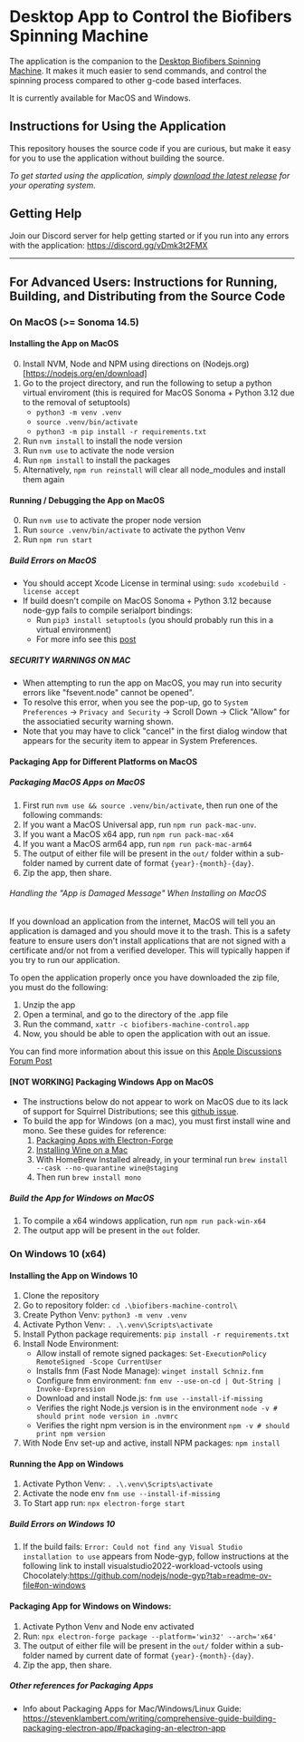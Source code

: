 # Desktop App to Control the Biofibers Spinning Machine
The application is the companion to the [Desktop Biofibers Spinning Machine](https://github.com/utilityresearchlab/desktop-biofibers-spinning). It makes it much easier to send commands, and control the spinning process compared to other g-code based interfaces.

It is currently available for MacOS and Windows.

## Instructions for Using the Application
This repository houses the source code if you are curious, but make it easy for you to use the application without building the source. 

*To get started using the application, simply [download the latest release](https://github.com/utilityresearchlab/biofibers-machine-control/releases) for your operating system.*


## Getting Help
Join our Discord server for help getting started or if you run into any errors with the application: https://discord.gg/vDmk3t2FMX

-----

## For Advanced Users: Instructions for Running, Building, and Distributing from the Source Code

### On MacOS (>= Sonoma 14.5)
#### Installing the App on MacOS
0. Install NVM, Node and NPM using directions on (Nodejs.org)[https://nodejs.org/en/download]
1. Go to the project directory, and run the following to setup a python virtual enviroment (this is required for MacOS Sonoma + Python 3.12 due to the removal of setuptools) 
    - `python3 -m venv .venv`
    - `source .venv/bin/activate`
    - `python3 -m pip install -r requirements.txt`
2. Run `nvm install` to install the node version
3. Run `nvm use` to activate the node version
4. Run `npm install` to install the packages
5. Alternatively, `npm run reinstall` will clear all node_modules and install them again

#### Running / Debugging the App on MacOS
0. Run `nvm use` to activate the proper node version
1. Run `source .venv/bin/activate` to activate the python Venv
2. Run `npm run start`

##### Build Errors on MacOS
- You should accept Xcode License in terminal using: `sudo xcodebuild -license accept`
- If build doesn't compile on MacOS Sonoma + Python 3.12 because node-gyp fails to compile serialport bindings:
    - Run `pip3 install setuptools` (you should probably run this in a virtual environment)
    - For more info see this [post](https://github.com/nodejs/node-gyp/issues/2992#issuecomment-2101781719)

##### SECURITY WARNINGS ON MAC
- When attempting to run the app on MacOS, you may run into security errors like "fsevent.node" cannot be opened". 
- To resolve this error, when you see the pop-up, go to `System Preferences` -> `Privacy and Security` -> Scroll Down -> Click "Allow" for the associatied security warning shown. 
- Note that you may have to click "cancel" in the first dialog window that appears for the security item to appear in System Preferences. 

#### Packaging App for Different Platforms on MacOS
##### Packaging MacOS Apps on MacOS
1. First run `nvm use && source .venv/bin/activate`, then run one of the following commands:
2. If you want a MacOS Universal app, run `npm run pack-mac-unv`.
3. If you want a MacOS x64 app, run `npm run pack-mac-x64`
4. If you want a MacOS arm64 app, run `npm run pack-mac-arm64`
5. The output of either file will be present in the `out/` folder within a sub-folder named by current date of format `{year}-{month}-{day}`.  
6. Zip the app, then share.

###### Handling the "App is Damaged Message" When Installing on MacOS
If you download an application from the internet, MacOS will tell you an application is damaged and you should move it to the trash. This is a safety feature to ensure users don't install applications that are not signed with a certificate and/or not from a verified developer. This will typically happen if you try to run our application. 

To open the application properly once you have downloaded the zip file, you must do the following:
1. Unzip the app
2. Open a terminal, and go to the directory of the .app file
3. Run the command, `xattr -c biofibers-machine-control.app`
4. Now, you should be able to open the application with out an issue.

You can find more information about this issue on this [Apple Discussions Forum Post](https://discussions.apple.com/thread/253714860?sortBy=best)

#### [NOT WORKING] Packaging Windows App on MacOS
- The instructions below do not appear to work on MacOS due to its lack of support for Squirrel Distributions; see this [github issue](https://github.com/electron/forge/issues/3142).
- To build the app for Windows (on a mac), you must first install wine and mono. See these guides for reference:
    1. [Packaging Apps with Electron-Forge](https://stevenklambert.com/writing/comprehensive-guide-building-packaging-electron-app/#packaging-an-electron-app) 
    2. [Installing Wine on a Mac](https://github.com/Gcenx/wine-on-mac)
    3. With HomeBrew Installed already, in your terminal run `brew install --cask --no-quarantine wine@staging`
    4. Then run `brew install mono`

##### Build the App for Windows on MacOS
1. To compile a x64 windows application, run `npm run pack-win-x64`
2. The output app will be present in the `out` folder.

### On Windows 10 (x64)
#### Installing the App on Windows 10 
1. Clone the repository
2. Go to repository folder: `cd .\biofibers-machine-control\`
3. Create Python Venv: `python3 -m venv .venv`
4. Activate Python Venv: `. .\.venv\Scripts\activate`
5. Install Python package requirements: `pip install -r requirements.txt`
6. Install Node Environment: 
	- Allow install of remote signed packages: 
        `Set-ExecutionPolicy RemoteSigned -Scope CurrentUser`
	- Installs fnm (Fast Node Manage): 
	    `winget install Schniz.fnm`
	- Configure fnm environment:
	    `fnm env --use-on-cd | Out-String | Invoke-Expression`
	- Download and install Node.js:
	    `fnm use --install-if-missing`
	- Verifies the right Node.js version is in the environment
	    `node -v # should print node version in .nvmrc` 
	- Verifies the right npm version is in the environment
	    `npm -v # should print npm version`
7. With Node Env set-up and active, install NPM packages: `npm install`

#### Running the App on Windows
1. Activate Python Venv: `. .\.venv\Scripts\activate`
2. Activate the node env `fnm use --install-if-missing`
3. To Start app run: `npx electron-forge start`

##### Build Errors on Windows 10
1. If the build fails: `Error: Could not find any Visual Studio installation to use` appears from Node-gyp, follow instructions at the following link to install visualstudio2022-workload-vctools using Chocolately:https://github.com/nodejs/node-gyp?tab=readme-ov-file#on-windows


#### Packaging App for Windows on Windows:
1. Activate Python Venv and Node env activated
2. Run: `npx electron-forge package --platform='win32' --arch='x64'`
3. The output of either file will be present in the `out/` folder within a sub-folder named by current date of format `{year}-{month}-{day}`.  
4. Zip the app, then share.


##### Other references for Packaging Apps
- Info about Packaging Apps for Mac/Windows/Linux Guide: https://stevenklambert.com/writing/comprehensive-guide-building-packaging-electron-app/#packaging-an-electron-app
